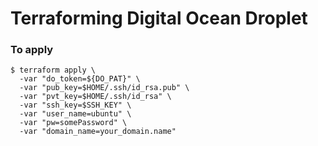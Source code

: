 # Terraforming Digital Ocean Droplet

### To apply

```shell
$ terraform apply \
  -var "do_token=${DO_PAT}" \
  -var "pub_key=$HOME/.ssh/id_rsa.pub" \
  -var "pvt_key=$HOME/.ssh/id_rsa" \
  -var "ssh_key=$SSH_KEY" \
  -var "user_name=ubuntu" \
  -var "pw=somePassword" \
  -var "domain_name=your_domain.name"
```
